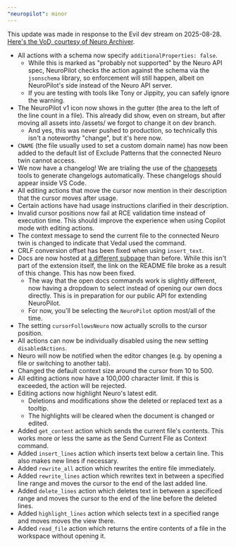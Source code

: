 ```yaml
---
"neuropilot": minor
---
```


This update was made in response to the Evil dev stream on 2025-08-28. [Here's the VoD, courtesy of Neuro Archiver](https://www.youtube.com/watch?v=AIYaBYVX95o).

- All actions with a schema now specify `additionalProperties: false`.
  - While this is marked as "probably not supported" by the Neuro API spec, NeuroPilot checks the action against the schema via the `jsonschema` library, so enforcement will still happen, albeit on NeuroPilot's side instead of the Neuro API server.
  - If you are testing with tools like Tony or Jippity, you can safely ignore the warning.
- The NeuroPilot v1 icon now shows in the gutter (the area to the left of the line count in a file). This already did show, even on stream, but after moving all assets into /assets/ we forgot to change it on dev branch.
  - And yes, this was never pushed to production, so technically this isn't a noteworthy "change", but it's here now.
- `CNAME` (the file usually used to set a custom domain name) has now been added to the default list of Exclude Patterns that the connected Neuro twin cannot access.
- We now have a changelog! We are trialing the use of the [changesets](https://github.com/changesets) tools to generate changelogs automatically. These changelogs should appear inside VS Code.
- All editing actions that move the cursor now mention in their description that the cursor moves after usage.
- Certain actions have had usage instructions clarified in their description.
- Invalid cursor positions now fail at RCE validation time instead of execution time. This should improve the experience when using Copilot mode with editing actions.
- The context message to send the current file to the connected Neuro twin is changed to indicate that Vedal used the command.
- CRLF conversion offset has been fixed when using `insert_text`.
- Docs are now hosted at [a different subpage](https://vsc-neuropilot.github.io/docs) than before. While this isn't part of the extension itself, the link on the README file broke as a result of this change. This has now been fixed.
  - The way that the open docs commands work is slightly different, now having a dropdown to select instead of opening our own docs directly. This is in preparation for our public API for extending NeuroPilot.
  - For now, you'll be selecting the `NeuroPilot` option most/all of the time.
- The setting `cursorFollowsNeuro` now actually scrolls to the cursor position.
- All actions can now be individually disabled using the new setting `disabledActions`.
- Neuro will now be notified when the editor changes (e.g. by opening a file or switching to another tab).
- Changed the default context size around the cursor from 10 to 500.
- All editing actions now have a 100,000 character limit. If this is exceeded, the action will be rejected.
- Editing actions now highlight Neuro's latest edit.
  - Deletions and modifications show the deleted or replaced text as a tooltip. 
  - The highlights will be cleared when the document is changed or edited.
- Added `get_content` action which sends the current file's contents. This works more or less the same as the Send Current File as Context command.
- Added `insert_lines` action which inserts text below a certain line. This also makes new lines if necessary.
- Added `rewrite_all` action which rewrites the entire file immediately.
- Added `rewrite_lines` action which rewrites text in between a specified line range and moves the cursor to the end of the last added line.
- Added `delete_lines` action which deletes text in between a specificed range and moves the cursor to the end of the line before the deleted lines.
- Added `highlight_lines` action which selects text in a specified range and moves moves the view there.
- Added `read_file` action which returns the entire contents of a file in the workspace without opening it.
